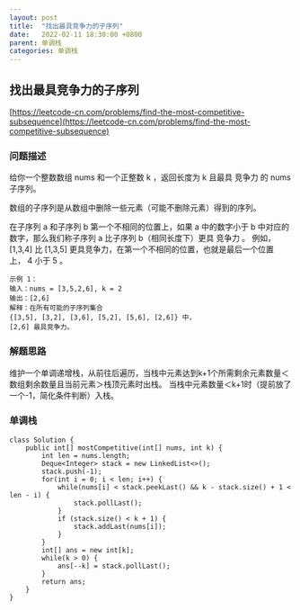 ```yaml
---
layout: post
title:  "找出最具竞争力的子序列"
date:   2022-02-11 18:30:00 +0800
parent: 单调栈
categories: 单调栈
---
```



## 找出最具竞争力的子序列
[https://leetcode-cn.com/problems/find-the-most-competitive-subsequence](https://leetcode-cn.com/problems/find-the-most-competitive-subsequence)

### 问题描述
给你一个整数数组 nums 和一个正整数 k ，返回长度为 k 且最具 竞争力 的 nums 子序列。

数组的子序列是从数组中删除一些元素（可能不删除元素）得到的序列。

在子序列 a 和子序列 b 第一个不相同的位置上，如果 a 中的数字小于 b 中对应的数字，那么我们称子序列 a 比子序列 b（相同长度下）更具 竞争力 。 例如，[1,3,4] 比 [1,3,5] 更具竞争力，在第一个不相同的位置，也就是最后一个位置上， 4 小于 5 。
```
示例 1：
输入：nums = [3,5,2,6], k = 2
输出：[2,6]
解释：在所有可能的子序列集合
{[3,5], [3,2], [3,6], [5,2], [5,6], [2,6]} 中，
[2,6] 最具竞争力。
```
### 解题思路
维护一个单调递增栈，从前往后遍历，当栈中元素达到k+1个所需剩余元素数量＜数组剩余数量且当前元素＞栈顶元素时出栈。
当栈中元素数量＜k+1时（提前放了一个-1，简化条件判断）入栈。
### 单调栈
```
class Solution {
    public int[] mostCompetitive(int[] nums, int k) {
        int len = nums.length;
        Deque<Integer> stack = new LinkedList<>();
        stack.push(-1);
        for(int i = 0; i < len; i++) {
            while(nums[i] < stack.peekLast() && k - stack.size() + 1 < len - i) {
                stack.pollLast();
            }
            if (stack.size() < k + 1) {
                stack.addLast(nums[i]);
            }
        }
        int[] ans = new int[k];
        while(k > 0) {
            ans[--k] = stack.pollLast();
        }
        return ans;
    }
}
```